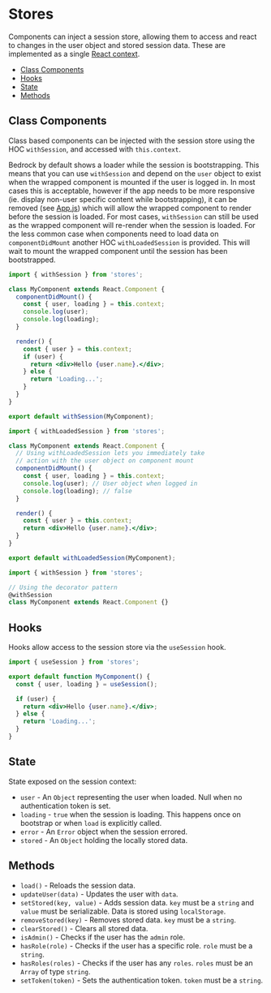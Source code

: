 # Stores

Components can inject a session store, allowing them to access and react to changes in the user object and stored session data. These are implemented as a single [React context](https://reactjs.org/docs/context.html).

- [Class Components](#class-components)
- [Hooks](#hooks)
- [State](#state)
- [Methods](#methods)

## Class Components

Class based components can be injected with the session store using the HOC `withSession`, and accessed with `this.context`.

Bedrock by default shows a loader while the session is bootstrapping. This means that you can use `withSession` and depend on the `user` object to exist when the wrapped component is mounted if the user is logged in. In most cases this is acceptable, however if the app needs to be more responsive (ie. display non-user specific content while bootstrapping), it can be removed (see [App.js](../App.js)) which will allow the wrapped component to render before the session is loaded. For most cases, `withSession` can still be used as the wrapped component will re-render when the session is loaded. For the less common case when components need to load data on `componentDidMount` another HOC `withLoadedSession` is provided. This will wait to mount the wrapped component until the session has been bootstrapped.

```jsx
import { withSession } from 'stores';

class MyComponent extends React.Component {
  componentDidMount() {
    const { user, loading } = this.context;
    console.log(user);
    console.log(loading);
  }

  render() {
    const { user } = this.context;
    if (user) {
      return <div>Hello {user.name}.</div>;
    } else {
      return 'Loading...';
    }
  }
}

export default withSession(MyComponent);
```

```jsx
import { withLoadedSession } from 'stores';

class MyComponent extends React.Component {
  // Using withLoadedSession lets you immediately take
  // action with the user object on component mount
  componentDidMount() {
    const { user, loading } = this.context;
    console.log(user); // User object when logged in
    console.log(loading); // false
  }

  render() {
    const { user } = this.context;
    return <div>Hello {user.name}.</div>;
  }
}

export default withLoadedSession(MyComponent);
```

```jsx
import { withSession } from 'stores';

// Using the decorator pattern
@withSession
class MyComponent extends React.Component {}
```

## Hooks

Hooks allow access to the session store via the `useSession` hook.

```jsx
import { useSession } from 'stores';

export default function MyComponent() {
  const { user, loading } = useSession();

  if (user) {
    return <div>Hello {user.name}.</div>;
  } else {
    return 'Loading...';
  }
}
```

## State

State exposed on the session context:

- `user` - An `Object` representing the user when loaded. Null when no authentication token is set.
- `loading` - `true` when the session is loading. This happens once on bootstrap or when `load` is explicitly called.
- `error` - An `Error` object when the session errored.
- `stored` - An `Object` holding the locally stored data.

## Methods

- `load()` - Reloads the session data.
- `updateUser(data)` - Updates the user with `data`.
- `setStored(key, value)` - Adds session data. `key` must be a `string` and `value` must be serializable. Data is stored using `localStorage`.
- `removeStored(key)` - Removes stored data. `key` must be a `string`.
- `clearStored()` - Clears all stored data.
- `isAdmin()` - Checks if the user has the `admin` role.
- `hasRole(role)` - Checks if the user has a specific role. `role` must be a `string`.
- `hasRoles(roles)` - Checks if the user has any `roles`. `roles` must be an `Array` of type `string`.
- `setToken(token)` - Sets the authentication token. `token` must be a `string`.
